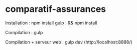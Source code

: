 # comparatif-assurances

Installation : npm install gulp . && npm install

Compilation : gulp

Compilation + serveur web : gulp dev (http://localhost:8888/)
